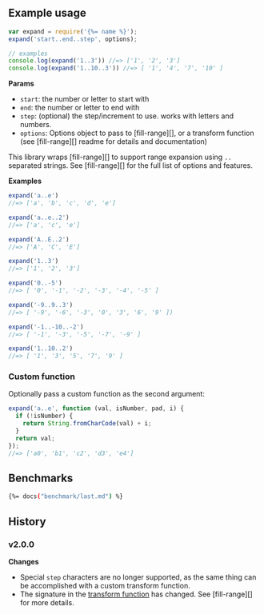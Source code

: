 ## Example usage

```js
var expand = require('{%= name %}');
expand('start..end..step', options);

// examples
console.log(expand('1..3')) //=> ['1', '2', '3']
console.log(expand('1..10..3')) //=> [ '1', '4', '7', '10' ]
```

**Params**

 - `start`: the number or letter to start with
 - `end`: the number or letter to end with
 - `step`: (optional) the step/increment to use. works with letters and numbers.
 - `options`: Options object to pass to [fill-range][], or a transform function (see [fill-range][] readme for details and documentation)

This library wraps [fill-range][] to support range expansion using `..` separated strings. See [fill-range][] for the full list of options and features.

**Examples**

```js
expand('a..e')
//=> ['a', 'b', 'c', 'd', 'e']

expand('a..e..2')
//=> ['a', 'c', 'e']

expand('A..E..2')
//=> ['A', 'C', 'E']

expand('1..3')
//=> ['1', '2', '3']

expand('0..-5')
//=> [ '0', '-1', '-2', '-3', '-4', '-5' ]

expand('-9..9..3')
//=> [ '-9', '-6', '-3', '0', '3', '6', '9' ])

expand('-1..-10..-2')
//=> [ '-1', '-3', '-5', '-7', '-9' ]

expand('1..10..2')
//=> [ '1', '3', '5', '7', '9' ]
```


### Custom function

Optionally pass a custom function as the second argument:

```js
expand('a..e', function (val, isNumber, pad, i) {
  if (!isNumber) {
    return String.fromCharCode(val) + i;
  }
  return val;
});
//=> ['a0', 'b1', 'c2', 'd3', 'e4']
```

## Benchmarks

```sh
{%= docs("benchmark/last.md") %}
```

## History

### v2.0.0

**Changes**

- Special `step` characters are no longer supported, as the same thing can be accomplished with a custom transform function.
- The signature in the [transform function](https://github.com/jonschlinkert/fill-range#optionstransform) has changed. See [fill-range][] for more details.